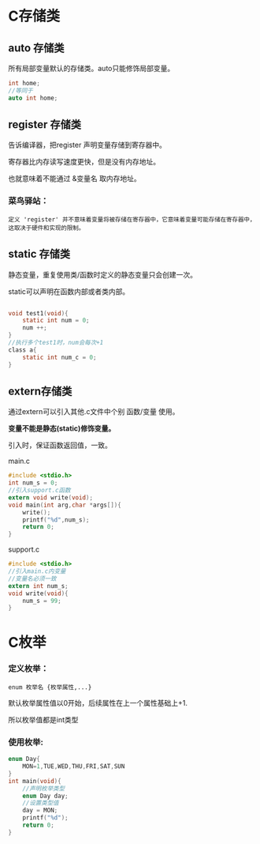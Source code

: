 # C存储类

## auto 存储类

所有局部变量默认的存储类。auto只能修饰局部变量。

```c
int home;
//等同于
auto int home;
```

## register 存储类

告诉编译器，把register 声明变量存储到寄存器中。

寄存器比内存读写速度更快，但是没有内存地址。

也就意味着不能通过 &变量名 取内存地址。

### 菜鸟驿站：

```
定义 'register' 并不意味着变量将被存储在寄存器中，它意味着变量可能存储在寄存器中，这取决于硬件和实现的限制。
```

## static 存储类

 静态变量，重复使用类/函数时定义的静态变量只会创建一次。

static可以声明在函数内部或者类内部。

``` c

void test1(void){
    static int num = 0;
    num ++;
}
//执行多个test1时，num会每次+1
class a{
    static int num_c = 0;
}
```

## extern存储类

通过extern可以引入其他.c文件中个别 函数/变量 使用。

**变量不能是静态(static)修饰变量。**

引入时，保证函数返回值，一致。

main.c

```c
#include <stdio.h>
int num_s = 0;
//引入support.c函数
extern void write(void);
void main(int arg,char *args[]){
    write();
    printf("%d",num_s);
    return 0;
}
```

support.c

```c
#include <stdio.h>
//引入main.c内变量
//变量名必须一致
extern int num_s;
void write(void){
    num_s = 99;
}
```

# C枚举

### 定义枚举：

```CQL
enum 枚举名 {枚举属性,...}
```

默认枚举属性值以0开始，后续属性在上一个属性基础上+1.

所以枚举值都是int类型

### 使用枚举:

```c
enum Day{
    MON=1,TUE,WED,THU,FRI,SAT,SUN
}
int main(void){
    //声明枚举类型
    enum Day day;
    //设置类型值
    day = MON;
    printf("%d");
    return 0;
}

```

























